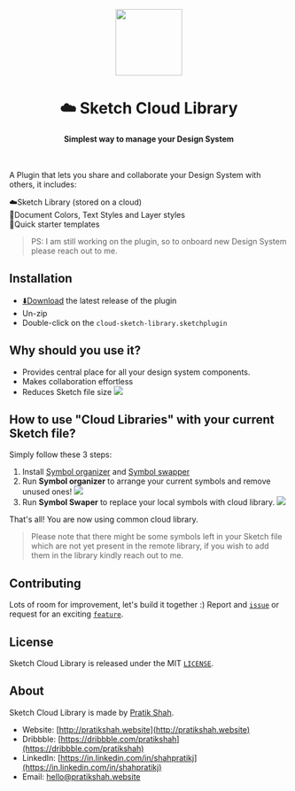 <div align="center">
  <img width="120px" src="https://raw.githubusercontent.com/pratikjshah/walmart-design-system/master/cloud-sketch-library.sketchplugin/Contents/Resources/icon.png" />
</div>
<h1 align="center">☁️ Sketch Cloud Library</h1>
<div align="center">
  <strong>Simplest way to manage your Design System</strong>
</div>
<br/>
<br/>

A Plugin that lets you share and collaborate your Design System with others, it includes:

☁️Sketch Library (stored on a cloud) <br/>
🌈Document Colors, Text Styles and Layer styles <br/>
🚀Quick starter templates <br/>

> PS: I am still working on the plugin, so to onboard new Design System please reach out to me.

## Installation

- [⬇️Download](https://github.com/pratikjshah/walmart-design-system/archive/master.zip) the latest release of the plugin
- Un-zip
- Double-click on the `cloud-sketch-library.sketchplugin`

## Why should you use it?

* Provides central place for all your design system components.
* Makes collaboration effortless
* Reduces Sketch file size <img src="https://github.com/pratikjshah/walmart-design-system/blob/master/recordings/why-use.png?raw=true" />

## How to use "Cloud Libraries" with your current Sketch file?

Simply follow these 3 steps:

1. Install [Symbol organizer](https://github.com/sonburn/symbol-organizer) and [Symbol swapper](https://github.com/sonburn/symbol-swapper)
2. Run **Symbol organizer** to arrange your current symbols and remove unused ones! <img src="https://raw.githubusercontent.com/pratikjshah/walmart-design-system/master/recordings/symbol-organizer.gif" />
3. Run **Symbol Swaper** to replace your local symbols with cloud library. <img src="https://raw.githubusercontent.com/pratikjshah/walmart-design-system/master/recordings/sysmbol-swapper.gif" />

That's all! You are now using common cloud library.

> Please note that there might be some symbols left in your Sketch file which are not yet present in the remote library, if you wish to add them in the library kindly reach out to me.

## Contributing

Lots of room for improvement, let's build it together :) Report and [`issue`](https://github.com/pratikjshah/walmart-design-system/issues) or request for an exciting [`feature`](https://github.com/pratikjshah/walmart-design-system/issues?q=is%3Aissue+is%3Aopen+label%3A%22help+wanted%22).

## License

Sketch Cloud Library is released under the MIT [`LICENSE`](https://github.com/pratikjshah/walmart-design-system/blob/master/LICENSE).

## About

Sketch Cloud Library is made by [Pratik Shah](http://pratikshah.website).

- Website: [http://pratikshah.website](http://pratikshah.website)
- Dribbble: [https://dribbble.com/pratikshah](https://dribbble.com/pratikshah)
- LinkedIn: [https://in.linkedin.com/in/shahpratikj](https://in.linkedin.com/in/shahpratikj)
- Email: [hello@pratikshah.website](hello@pratikshah.website)
